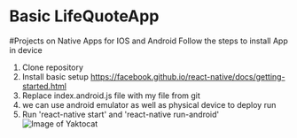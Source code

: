 # Basic LifeQuoteApp 
#Projects on Native Apps for IOS and Android
Follow the steps to install App in device
  1. Clone repository
  2. Install basic setup https://facebook.github.io/react-native/docs/getting-started.html
  3. Replace index.android.js file with my file from git
  4. we can use android emulator as well as physical device to deploy run
  5. Run 'react-native start' and 'react-native run-android'
  ![Image of Yaktocat](https://media.giphy.com/media/xUA7b3ZMmfUl62wZCU/giphy.gif)
